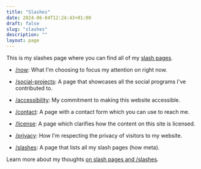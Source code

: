 ```yaml
---
title: "Slashes"
date: 2024-06-04T12:24:43+01:00
draft: false
slug: "slashes"
description: ""
layout: page
---
```


This is my slashes page where you can find all of my [slash pages](https://slashpages.net/).

- [/now](/now/): What I'm choosing to focus my attention on right now.
- [/social-projects](/social-projects): A page that showcases all the social programs I've contributed to.
- [/accessibility](/accessibility/): My commitment to making this website accessible.

- [/contact](/contact/): A page with a contact form which you can use to reach me.
- [/license](/license/): A page which clarifies how the content on this site is licensed.
- [/privacy](/privacy/): How I'm respecting the privacy of visitors to my website.
- [/slashes](/slashes/): A page that lists all my slash pages (how meta).

Learn more about my thoughts [on slash pages and /slashes](/writing/slash-pages-and-slashes/).

<!-- - [/support](/support/): Ways in which you can support my work (should you wish to). -->
<!-- - [/things](/things/): Projects from the past or that I'm currently working on. -->
<!-- - [/testimonials](/testimonials/): The kind words my clients have said about working with me. -->
<!-- - [/blogroll](/blogroll/): A list of other sites I currently follow and recommend. -->
<!-- - [/feeds](/feeds/): The availabe RSS feeds you can subscribe to to follow my work. -->

